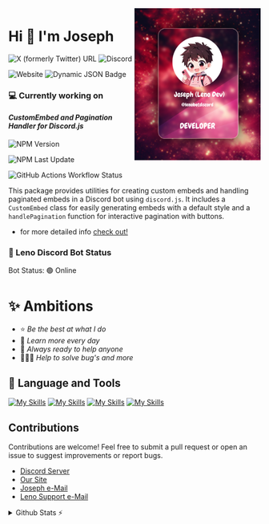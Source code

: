 <img src='./asset/Developercard.png' align="right" height="50%" width="50%">
<h1 align="left">Hi 👋 I'm Joseph</h1>


![X (formerly Twitter) URL](https://img.shields.io/twitter/url?url=https%3A%2F%2Fx.com%2Flenobotdiscord&style=flat&logo=X&logoColor=Green&label=lenobotdiscord&color=Green)
![Discord](https://img.shields.io/discord/1298533911869128725?logo=Discord&logoColor=white&label=Leno%20Support&color=DiscordBlue&link=https%3A%2F%2Fdiscord.gg%2FPNpVAp2vwP)

![Website](https://img.shields.io/website?url=https%3A%2F%2Flenobot.xyz&up_message=up&down_message=down&down_color=%23FF0000&style=flat&label=Leno%20Site&link=https%3A%2F%2Flenobot.xyz)
![Dynamic JSON Badge](https://img.shields.io/badge/dynamic/json?url=http%3A%2F%2F54.39.8.32%3A25616%2Fbot-status&query=%24.status&label=Leno%20Discord%20Bot&color=Green)

### 💻 Currently working on
#### _CustomEmbed and Pagination Handler for Discord.js_
![NPM Version](https://img.shields.io/npm/v/lenopackages?logo=npm&label=npm%20lenopackage&color=Green)

![NPM Last Update](https://img.shields.io/npm/last-update/lenopackages?logo=npm&logoColor=Green&link=https%3A%2F%2Fwww.npmjs.com%2Fpackage%2Flenopackage)

![GitHub Actions Workflow Status](https://img.shields.io/github/actions/workflow/status/lenojoseph/lenopackages/build.yml?logo=github&label=Testing)

This package provides utilities for creating custom embeds and handling paginated embeds in a Discord bot using `discord.js`. It includes a `CustomEmbed` class for easily generating embeds with a default style and a `handlePagination` function for interactive pagination with buttons.

- for more detailed info [check out!](https://www.npmjs.com/package/lenopackage)

### 🤖 Leno Discord Bot Status
Bot Status: 🟢 Online

# ✨ Ambitions

- ⭐ _Be the best at what I do_
- 🔭 _Learn more every day_
- 🔎 _Always ready to help anyone_
- 🧑🏽‍💻 _Help to solve bug's and more_

## 🔨 Language and Tools
[![My Skills](https://skillicons.dev/icons?i=js,html,css,nodejs)](https://skillicons.dev)
[![My Skills](https://skillicons.dev/icons?i=dotnet,discord,express,mongodb)](https://skillicons.dev)
[![My Skills](https://skillicons.dev/icons?i=git,github,md,npm)](https://skillicons.dev)
[![My Skills](https://skillicons.dev/icons?i=php,ps,vscode,wordpress)](https://skillicons.dev)

## Contributions

Contributions are welcome! Feel free to submit a pull request or open an issue to suggest improvements or report bugs.

- [Discord Server](https://discord.gg/PNpVAp2vwP)
- [Our Site](https://lenobot.xyz)
- [Joseph e-Mail](mailto:developer@lenobot.xyz)
- [Leno Support e-Mail](mailto:support@lenobot.xyz)

  
 <details>
  <summary>Github Stats ⚡</summary>
  
  <a href="#">![Github stats](https://github-readme-stats.vercel.app/api?username=lenojoseph&layout=compact&show_icons=true&hide=contribs,prs&theme=transparent&count_private=true&hide_border=true&line_height=20)</a>
  <a href="#">![Top Langs](https://github-readme-stats.vercel.app/api/top-langs/?username=lenojoseph&layout=compact&theme=transparent&count_private=true&hide_border=true)</a>
</details>
